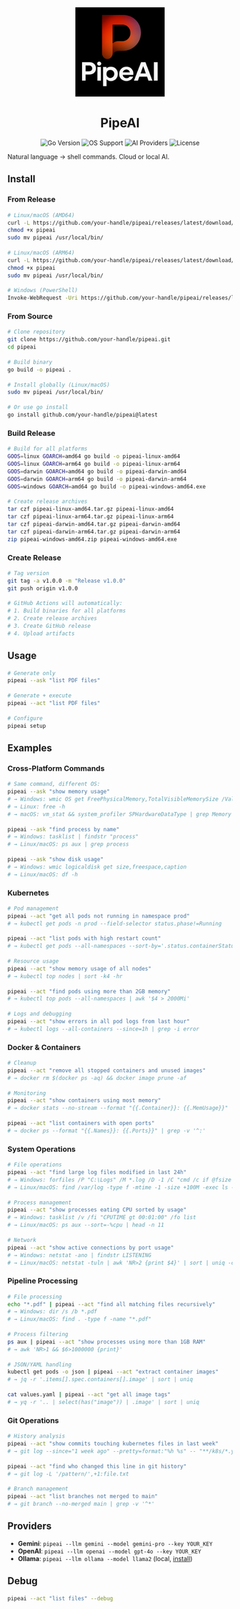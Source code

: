 <div align="center">
  <img src="doc/logo.png" alt="PipeAI Logo" width="200">
  <h1>PipeAI</h1>
  <p>
    <img src="https://img.shields.io/badge/Go-1.23+-00ADD8?style=flat-square&logo=go" alt="Go Version">
    <img src="https://img.shields.io/badge/OS-Linux%20%7C%20macOS%20%7C%20Windows-darkblue?style=flat-square&logo=windows" alt="OS Support">
    <img src="https://img.shields.io/badge/AI-Gemini%20%7C%20OpenAI%20%7C%20Ollama-purple?style=flat-square&logo=openai" alt="AI Providers">
    <img src="https://img.shields.io/badge/License-MIT-green?style=flat-square" alt="License">
  </p>
</div>

Natural language → shell commands. Cloud or local AI.

## Install

### From Release
```sh
# Linux/macOS (AMD64)
curl -L https://github.com/your-handle/pipeai/releases/latest/download/pipeai-linux-amd64 -o pipeai
chmod +x pipeai
sudo mv pipeai /usr/local/bin/

# Linux/macOS (ARM64)
curl -L https://github.com/your-handle/pipeai/releases/latest/download/pipeai-linux-arm64 -o pipeai
chmod +x pipeai
sudo mv pipeai /usr/local/bin/

# Windows (PowerShell)
Invoke-WebRequest -Uri https://github.com/your-handle/pipeai/releases/latest/download/pipeai-windows-amd64.exe -OutFile pipeai.exe
```

### From Source
```sh
# Clone repository
git clone https://github.com/your-handle/pipeai.git
cd pipeai

# Build binary
go build -o pipeai .

# Install globally (Linux/macOS)
sudo mv pipeai /usr/local/bin/

# Or use go install
go install github.com/your-handle/pipeai@latest
```

### Build Release
```sh
# Build for all platforms
GOOS=linux GOARCH=amd64 go build -o pipeai-linux-amd64
GOOS=linux GOARCH=arm64 go build -o pipeai-linux-arm64
GOOS=darwin GOARCH=amd64 go build -o pipeai-darwin-amd64
GOOS=darwin GOARCH=arm64 go build -o pipeai-darwin-arm64
GOOS=windows GOARCH=amd64 go build -o pipeai-windows-amd64.exe

# Create release archives
tar czf pipeai-linux-amd64.tar.gz pipeai-linux-amd64
tar czf pipeai-linux-arm64.tar.gz pipeai-linux-arm64
tar czf pipeai-darwin-amd64.tar.gz pipeai-darwin-amd64
tar czf pipeai-darwin-arm64.tar.gz pipeai-darwin-arm64
zip pipeai-windows-amd64.zip pipeai-windows-amd64.exe
```

### Create Release
```sh
# Tag version
git tag -a v1.0.0 -m "Release v1.0.0"
git push origin v1.0.0

# GitHub Actions will automatically:
# 1. Build binaries for all platforms
# 2. Create release archives
# 3. Create GitHub release
# 4. Upload artifacts
```

## Usage
```sh
# Generate only
pipeai --ask "list PDF files"

# Generate + execute
pipeai --act "list PDF files"

# Configure
pipeai setup
```

## Examples

### Cross-Platform Commands
```sh
# Same command, different OS:
pipeai --ask "show memory usage"
# → Windows: wmic OS get FreePhysicalMemory,TotalVisibleMemorySize /Value
# → Linux: free -h
# → macOS: vm_stat && system_profiler SPHardwareDataType | grep Memory

pipeai --ask "find process by name"
# → Windows: tasklist | findstr "process"
# → Linux/macOS: ps aux | grep process

pipeai --ask "show disk usage"
# → Windows: wmic logicaldisk get size,freespace,caption
# → Linux/macOS: df -h
```

### Kubernetes
```sh
# Pod management
pipeai --act "get all pods not running in namespace prod"
# → kubectl get pods -n prod --field-selector status.phase!=Running

pipeai --act "list pods with high restart count"
# → kubectl get pods --all-namespaces --sort-by='.status.containerStatuses[0].restartCount'

# Resource usage
pipeai --act "show memory usage of all nodes"
# → kubectl top nodes | sort -k4 -hr

pipeai --act "find pods using more than 2GB memory"
# → kubectl top pods --all-namespaces | awk '$4 > 2000Mi'

# Logs and debugging
pipeai --act "show errors in all pod logs from last hour"
# → kubectl logs --all-containers --since=1h | grep -i error
```

### Docker & Containers
```sh
# Cleanup
pipeai --act "remove all stopped containers and unused images"
# → docker rm $(docker ps -aq) && docker image prune -af

# Monitoring
pipeai --act "show containers using most memory"
# → docker stats --no-stream --format "{{.Container}}: {{.MemUsage}}" | sort -k2 -hr

pipeai --act "list containers with open ports"
# → docker ps --format "{{.Names}}: {{.Ports}}" | grep -v '^:'
```

### System Operations
```sh
# File operations
pipeai --act "find large log files modified in last 24h"
# → Windows: forfiles /P "C:\Logs" /M *.log /D -1 /C "cmd /c if @fsize GEQ 104857600 echo @path @fsize"
# → Linux/macOS: find /var/log -type f -mtime -1 -size +100M -exec ls -lh {} \;

# Process management
pipeai --act "show processes eating CPU sorted by usage"
# → Windows: tasklist /v /fi "CPUTIME gt 00:01:00" /fo list
# → Linux/macOS: ps aux --sort=-%cpu | head -n 11

# Network
pipeai --act "show active connections by port usage"
# → Windows: netstat -ano | findstr LISTENING
# → Linux/macOS: netstat -tuln | awk 'NR>2 {print $4}' | sort | uniq -c | sort -nr
```

### Pipeline Processing
```sh
# File processing
echo "*.pdf" | pipeai --act "find all matching files recursively"
# → Windows: dir /s /b *.pdf
# → Linux/macOS: find . -type f -name "*.pdf"

# Process filtering
ps aux | pipeai --act "show processes using more than 1GB RAM"
# → awk 'NR>1 && $6>1000000 {print}'

# JSON/YAML handling
kubectl get pods -o json | pipeai --act "extract container images"
# → jq -r '.items[].spec.containers[].image' | sort | uniq

cat values.yaml | pipeai --act "get all image tags"
# → yq -r '.. | select(has("image")) | .image' | sort | uniq
```

### Git Operations
```sh
# History analysis
pipeai --act "show commits touching kubernetes files in last week"
# → git log --since="1 week ago" --pretty=format:"%h %s" -- "**/k8s/*.yaml"

pipeai --act "find who changed this line in git history"
# → git log -L '/pattern/',+1:file.txt

# Branch management
pipeai --act "list branches not merged to main"
# → git branch --no-merged main | grep -v '^*'
```

## Providers
- **Gemini**: `pipeai --llm gemini --model gemini-pro --key YOUR_KEY`
- **OpenAI**: `pipeai --llm openai --model gpt-4o --key YOUR_KEY`
- **Ollama**: `pipeai --llm ollama --model llama2` (local, [install](https://ollama.ai))

## Debug
```sh
pipeai --act "list files" --debug
